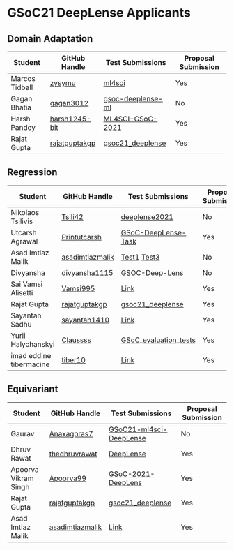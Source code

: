 # GSoC21 DeepLense Applicants

## Domain Adaptation

| Student                 | GitHub Handle                                               | Test Submissions                                                           | Proposal Submission |
| ----------------------- | ----------------------------------------------------------- | -------------------------------------------------------------------------- | ------------------- |
| Marcos Tidball          | [zysymu](https://github.com/zysymu)                         | [ml4sci](https://github.com/zysymu/ml4sci)                                 | Yes                 |
| Gagan Bhatia            | [gagan3012](https://github.com/gagan3012)                   | [gsoc-deeplense-ml](https://github.com/gagan3012/gsoc-deeplense-ml)        | No                  |
| Harsh Pandey            | [harsh1245-bit](https://github.com/harsh1245-bit)           | [ML4SCI-GSoC-2021](https://github.com/harsh1245-bit/ML4SCI-GSoC-2021)      | Yes                 |
| Rajat Gupta             | [rajatguptakgp](https://github.com/rajatguptakgp)           | [gsoc21_deeplense](https://github.com/rajatguptakgp/gsoc21_deeplense)      | Yes                 |

## Regression

| Student                 | GitHub Handle                                          | Test Submissions                                                             | Proposal Submission |
| ----------------------- | ------------------------------------------------------ |----------------------------------------------------------------------------- | ------------------- |
| Nikolaos Tsilivis       | [Tsili42](https://github.com/Tsili42)                  | [deeplense2021](https://github.com/Tsili42/deeplense2021)                    | No                  |
| Utcarsh Agrawal         | [Printutcarsh](https://github.com/Printutcarsh)        | [GSoC-DeepLense-Task](https://github.com/Printutcarsh/GSoC-DeepLense-Task)   | Yes                 |
| Asad Imtiaz Malik       | [asadimtiazmalik](https://github.com/asadimtiazmalik)  | [Test1](https://github.com/asadimtiazmalik/Simulating-the-Superfluid-Dark-Matter-using-PyAutolens) [Test3](https://github.com/asadimtiazmalik/Deep-Regression-Techniques-for-Decoding-Dark-Matter-with-Strong-Gravitational-Lensing-) | No                  |
| Divyansha               | [divyansha1115](https://github.com/divyansha1115)      | [GSOC-Deep-Lens](https://github.com/divyansha1115/GSOC-Deep-Lens)            | No                  |
| Sai Vamsi Alisetti      | [Vamsi995](https://github.com/Vamsi995)                | [Link](https://github.com/Vamsi995/Deep-Regression-Techniques-for-Decoding-Dark-Matter-with-Strong-Gravitational-Lensing) | Yes                 |
| Rajat Gupta             | [rajatguptakgp](https://github.com/rajatguptakgp)      | [gsoc21_deeplense](https://github.com/rajatguptakgp/gsoc21_deeplense)        | Yes                 |  
| Sayantan Sadhu          | [sayantan1410](https://github.com/sayantan1410)        | [Link](https://github.com/sayantan1410/Deeplense-evaluation-task-GSoC-2021-) | Yes                 |
| Yurii Halychanskyi      | [Claussss](https://github.com/Claussss)                | [GSoC_evaluation_tests](https://github.com/Claussss/GSoC_evaluation_tests)   | Yes                 |  
| imad eddine tibermacine | [tiber10](https://github.com/tiber10)                  | [Link](https://github.com/tiber10/Machine-Learning-For-Science)              | Yes                 |  

## Equivariant

| Student                 | GitHub Handle                                         | Test Submissions                                                                  | Proposal Submission |
| ----------------------- | ----------------------------------------------------- | --------------------------------------------------------------------------------- | ------------------- |
| Gaurav                  | [Anaxagoras7](https://github.com/Anaxagoras7)         | [GSoC21-ml4sci-DeepLense](https://github.com/Anaxagoras7/GSoC21-ml4sci-DeepLense) | No                  |
| Dhruv Rawat             | [thedhruvrawat](https://github.com/thedhruvrawat)     | [DeepLense](https://github.com/thedhruvrawat/DeepLense)                           | Yes                 |
| Apoorva Vikram Singh    | [Apoorva99](https://github.com/Apoorva99)             | [GSoC-2021-DeepLens](https://github.com/Apoorva99/GSoC-2021-DeepLens)             | Yes                 |
| Rajat Gupta             | [rajatguptakgp](https://github.com/rajatguptakgp)     | [gsoc21_deeplense](https://github.com/rajatguptakgp/gsoc21_deeplense)             | Yes                 |
| Asad Imtiaz Malik       | [asadimtiazmalik](https://github.com/asadimtiazmalik) | [Link](https://github.com/asadimtiazmalik/ML4SCI--Solution-Repository/)           | Yes                 |
                                                                           
